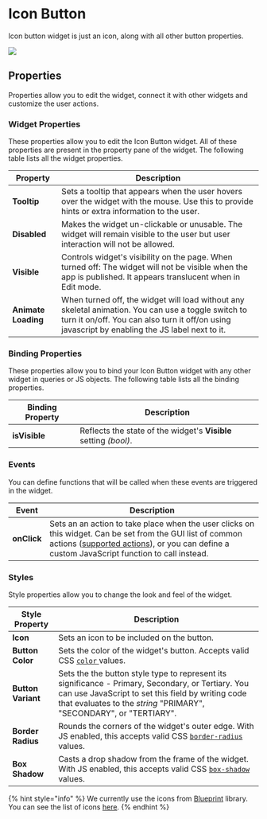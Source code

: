 # Icon Button

Icon button widget is just an icon, along with all other button properties.

![](../../.gitbook/assets/icon-button.gif)

## Properties

Properties allow you to edit the widget, connect it with other widgets and customize the user actions.

### Widget Properties

These properties allow you to edit the Icon Button widget. All of these properties are present in the property pane of the widget. The following table lists all the widget properties.

| Property            | Description                                                                                                                                                                                            |
| ------------------- | ------------------------------------------------------------------------------------------------------------------------------------------------------------------------------------------------------ |
| **Tooltip**         | Sets a tooltip that appears when the user hovers over the widget with the mouse. Use this to provide hints or extra information to the user.                                                           |
| **Disabled**        | Makes the widget un-clickable or unusable. The widget will remain visible to the user but user interaction will not be allowed.                                                                        |
| **Visible**         | Controls widget's visibility on the page. When turned off: The widget will not be visible when the app is published. It appears translucent when in Edit mode.                                         |
| **Animate Loading** | When turned off, the widget will load without any skeletal animation. You can use a toggle switch to turn it on/off. You can also turn it off/on using javascript by enabling the JS label next to it. |

### Binding Properties

These properties allow you to bind your Icon Button widget with any other widget in queries or JS objects. The following table lists all the binding properties.

| Binding Property | Description                                                      |
| ---------------- | ---------------------------------------------------------------- |
| **isVisible**    | Reflects the state of the widget's **Visible** setting _(bool)_. |

### Events



You can define functions that will be called when these events are triggered in the widget.

| Event       | Description                                                                                                                                                                                                                                       |
| ----------- | ------------------------------------------------------------------------------------------------------------------------------------------------------------------------------------------------------------------------------------------------- |
| **onClick** | Sets an an action to take place when the user clicks on this widget. Can be set from the GUI list of common actions ([supported actions](../appsmith-framework/widget-actions/)), or you can define a custom JavaScript function to call instead. |

### Styles

Style properties allow you to change the look and feel of the widget.

| Style Property     | Description                                                                                                                                                                                                                    |
| ------------------ | ------------------------------------------------------------------------------------------------------------------------------------------------------------------------------------------------------------------------------ |
| **Icon**           | Sets an icon to be included on the button.                                                                                                                                                                                     |
| **Button Color**   | Sets the color of the widget's button. Accepts valid CSS [`color` ](https://developer.mozilla.org/en-US/docs/Web/CSS/color)values.                                                                                             |
| **Button Variant** | Sets the the button style type to represent its significance - Primary, Secondary, or Tertiary. You can use JavaScript to set this field by writing code that evaluates to the _string_ "PRIMARY", "SECONDARY", or "TERTIARY". |
| **Border Radius**  | Rounds the corners of the widget's outer edge. With JS enabled, this accepts valid CSS [`border-radius`](https://developer.mozilla.org/en-US/docs/Web/CSS/border-radius) values.                                               |
| **Box Shadow**     | Casts a drop shadow from the frame of the widget. With JS enabled, this accepts valid CSS [`box-shadow`](https://developer.mozilla.org/en-US/docs/Web/CSS/box-shadow) values.                                                  |

{% hint style="info" %}
We currently use the icons from [Blueprint](https://blueprintjs.com) library. You can see the list of icons [here](https://blueprintjs.com/docs/#icons).
{% endhint %}
